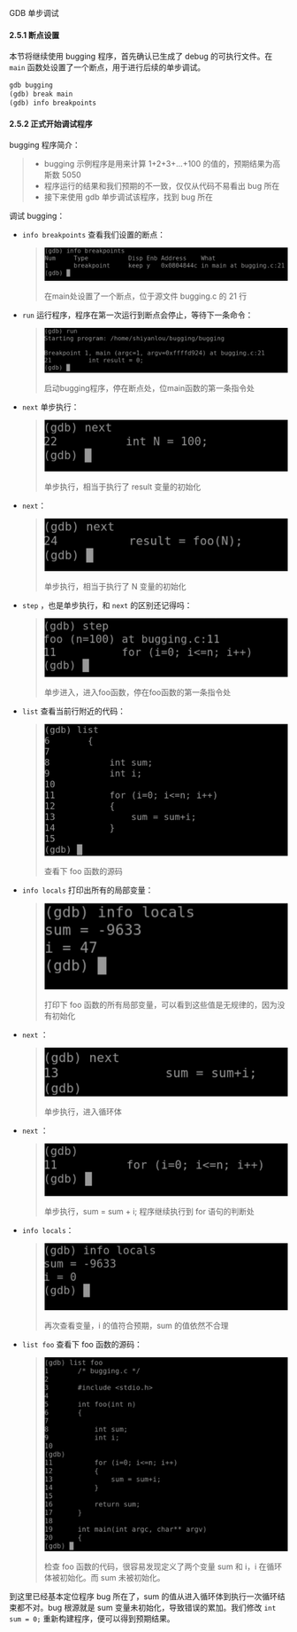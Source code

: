  GDB 单步调试



#### 2.5.1 断点设置

本节将继续使用 bugging 程序，首先确认已生成了 debug 的可执行文件。在 `main` 函数处设置了一个断点，用于进行后续的单步调试。

```
gdb bugging
(gdb) break main
(gdb) info breakpoints
```

#### 2.5.2 正式开始调试程序

bugging 程序简介：

> - bugging 示例程序是用来计算 1+2+3+...+100 的值的，预期结果为高斯数 5050
> - 程序运行的结果和我们预期的不一致，仅仅从代码不易看出 bug 所在
> - 接下来使用 gdb 单步调试该程序，找到 bug 所在

调试 bugging：

- `info breakpoints` 查看我们设置的断点：

  > ![1-2.5.2-1](04_GDB_单步调试.assets/document-uid13labid1682timestamp1470802393996.png)
  >
  > 在main处设置了一个断点，位于源文件 bugging.c 的 21 行

- `run` 运行程序，程序在第一次运行到断点会停止，等待下一条命令：

  > ![1-2.5.2-2](04_GDB_单步调试.assets/document-uid13labid1682timestamp1470802403965.png)
  >
  > 启动bugging程序，停在断点处，位main函数的第一条指令处

- `next` 单步执行：

  > ![1-2.5.2-3](04_GDB_单步调试.assets/document-uid13labid1682timestamp1470802413986.png)
  >
  > 单步执行，相当于执行了 result 变量的初始化

- `next`：

  > ![1-2.5.2-4](04_GDB_单步调试.assets/document-uid13labid1682timestamp1470802434334.png)
  >
  > 单步执行，相当于执行了 N 变量的初始化

- `step` ，也是单步执行，和 `next` 的区别还记得吗：

  > ![1-2.5.2-5](04_GDB_单步调试.assets/document-uid13labid1682timestamp1470802423299.png)
  >
  > 单步进入，进入foo函数，停在foo函数的第一条指令处

- `list` 查看当前行附近的代码：

  > ![1-2.5.2-6](04_GDB_单步调试.assets/document-uid13labid1682timestamp1470802445269.png)
  >
  > 查看下 foo 函数的源码

- `info locals` 打印出所有的局部变量：

  > ![1-2.5.2-7](04_GDB_单步调试.assets/document-uid13labid1682timestamp1470802452868.png)
  >
  > 打印下 foo 函数的所有局部变量，可以看到这些值是无规律的，因为没有初始化

- `next` ：

  > ![1-2.5.2-8](04_GDB_单步调试.assets/document-uid13labid1682timestamp1470802462983.png)
  >
  > 单步执行，进入循环体

- `next` ：

  > ![1-2.5.2-9](04_GDB_单步调试.assets/document-uid13labid1682timestamp1470802470526.png)
  >
  > 单步执行，sum = sum + i; 程序继续执行到 for 语句的判断处

- `info locals`：

  > ![1-2.5.2-10](04_GDB_单步调试.assets/document-uid13labid1682timestamp1470802482939.png)
  >
  > 再次查看变量，i 的值符合预期，sum 的值依然不合理

- `list foo` 查看下 foo 函数的源码：

  > ![1-2.5.2-11](04_GDB_单步调试.assets/document-uid13labid1682timestamp1470802492296.png)
  >
  > 检查 foo 函数的代码，很容易发现定义了两个变量 sum 和 i，i 在循环体被初始化。而 sum 未被初始化。

到这里已经基本定位程序 bug 所在了，sum 的值从进入循环体到执行一次循环结束都不对。bug 根源就是 sum 变量未初始化，导致错误的累加。我们修改 `int sum = 0;` 重新构建程序，便可以得到预期结果。

